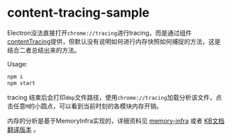 # content-tracing-sample

Electron没法直接打开`chrome://tracing`进行tracing，而是通过组件[contentTracing](https://xwartz.gitbooks.io/electron-gitbook/content/en/api/content-tracing.html)提供，但默认没有说明如何进行内存快照如何捕捉的方法，这是结合二者总结出来的方法。

Usage:

```sh
npm i
npm start
```

tracing 结束后会打印`dmp`文件路径，使用`chrome://tracing`加载分析该文件，点击任意`M`的小圆点，可以看到当前时刻的各模块内存开销。

内存的分析是基于MemoryInfra实现的，详细资料见 [memory-infra](https://chromium.googlesource.com/chromium/src/+/refs/heads/main/docs/memory-infra/README.md) 或者 [KB文档翻译版本](https://kb.cvte.com/pages/viewpage.action?pageId=119563595) 。
